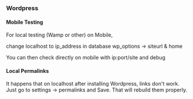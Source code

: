### Wordpress

#### Mobile Testing

For local testing (Wamp or other) on Mobile,

change localhost to ip_address in database wp_options -> siteurl & home

You can then check directly on mobile with ip:port/site and debug

#### Local Permalinks

It happens that on localhost after installing Wordpress, links don't work. 
Just go to settings -> permalinks and Save. That will rebuild them properly.
